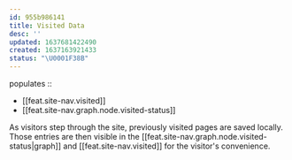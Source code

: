 ```yaml
---
id: 955b986141
title: Visited Data
desc: ''
updated: 1637681422490
created: 1637163921433
status: "\U0001F38B"
---
```


populates ::
- [[feat.site-nav.visited]]
- [[feat.site-nav.graph.node.visited-status]]


As visitors step through the site, previously visited pages are saved locally. Those entries are then visible in the [[feat.site-nav.graph.node.visited-status|graph]] and [[feat.site-nav.visited]] for the visitor's convenience.
